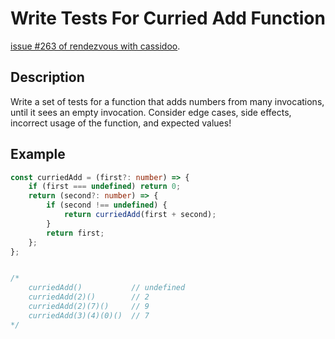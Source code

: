 # Write Tests For Curried Add Function
[issue #263 of rendezvous with cassidoo](https://buttondown.email/cassidoo/archive/the-greatest-education-in-the-world-is-watching/).

## Description
Write a set of tests for a function that adds numbers from many invocations, until it sees an empty invocation. Consider edge cases, side effects, incorrect usage of the function, and expected values!

## Example
```ts
const curriedAdd = (first?: number) => {
	if (first === undefined) return 0;
	return (second?: number) => {
		if (second !== undefined) {
			return curriedAdd(first + second);
		}
		return first;
	};
};


/*
    curriedAdd()           // undefined
    curriedAdd(2)()        // 2
    curriedAdd(2)(7)()     // 9
    curriedAdd(3)(4)(0)()  // 7
*/
```
